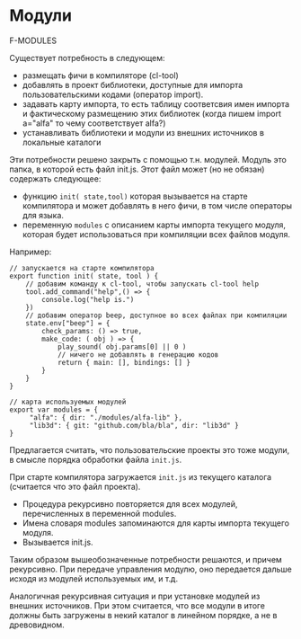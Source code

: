 # Модули
F-MODULES

Существует потребность в следующем:
- размещать фичи в компиляторе (cl-tool)
- добавлять в проект библиотеки, доступные для импорта пользовательскими кодами (оператор import).
- задавать карту импорта, то есть таблицу соответсвия имен импорта и фактическому размещению этих библиотек
(когда пишем import a="alfa" то чему соответствует alfa?)
- устанавливать библиотеки и модули из внешних источников в локальные каталоги

Эти потребности решено закрыть с помощью т.н. модулей.
Модуль это папка, в которой есть файл init.js. 
Этот файл может (но не обязан) содержать следующее:
* функцию `init( state,tool)` которая вызывается на старте компилятора и может добавлять в него фичи, в том числе операторы для языка.
* переменную `modules` с описанием карты импорта текущего модуля, которая будет использоваться при компиляции всех файлов модуля.

Например:
```
// запускается на старте компилятора
export function init( state, tool ) {
	// добавим команду к cl-tool, чтобы запускать cl-tool help
	tool.add_command("help",() => {
		console.log("help is.")
	})
	// добавим оператор beep, доступное во всех файлах при компиляции
	state.env["beep"] = {
		check_params: () => true,
		make_code: ( obj ) => {
			play_sound( obj.params[0] || 0 )			
			// ничего не добавлять в генерацию кодов
			return { main: [], bindings: [] }
		}
	}
}

// карта используемых модулей
export var modules = { 
	 "alfa": { dir: "./modules/alfa-lib" },
	 "lib3d": { git: "github.com/bla/bla", dir: "lib3d" }
}
```

Предлагается считать, что пользовательские проекты это тоже модули, 
в смысле порядка обработки файла `init.js`.

При старте компилятора загружается `init.js` из текущего каталога (считается что это файл проекта).
* Процедура рекурсивно повторяется для всех модулей, перечисленных в переменной modules.
* Имена словаря modules запоминаются для карты импорта текущего модуля.
* Вызывается init.js.

Таким образом вышеобозначенные потребности решаются, и причем рекурсивно.
При передаче управления модулю, оно передается дальше исходя из модулей используемых им, и т.д.

Аналогичная рекурсивная ситуация и при установке модулей из внешних источников. 
При этом считается, что все модули в итоге должны быть загружены в некий каталог 
в линейном порядке, а не в древовидном.